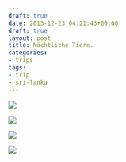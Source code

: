 ```yaml
---
draft: true
date: 2013-12-23 04:21:43+00:00
draft: true
layout: post
title: Nächtliche Tiere.
categories:
- trips
tags:
- trip
- sri-lanka
---
```


[![](http://clemi.ag3r.at/wp-content/uploads/2013/12/wpid-Photo-22.12.2013-1624.jpg)](http://clemi.ag3r.at/wp-content/uploads/2013/12/wpid-Photo-22.12.2013-1624.jpg)





[![](http://clemi.ag3r.at/wp-content/uploads/2013/12/wpid-Photo-22.12.2013-1625.jpg)](http://clemi.ag3r.at/wp-content/uploads/2013/12/wpid-Photo-22.12.2013-1625.jpg)





[![](http://clemi.ag3r.at/wp-content/uploads/2013/12/wpid-Photo-22.12.2013-1627.jpg)](http://clemi.ag3r.at/wp-content/uploads/2013/12/wpid-Photo-22.12.2013-1627.jpg)





[![](http://clemi.ag3r.at/wp-content/uploads/2013/12/wpid-Photo-22.12.2013-1628.jpg)](http://clemi.ag3r.at/wp-content/uploads/2013/12/wpid-Photo-22.12.2013-1628.jpg)




